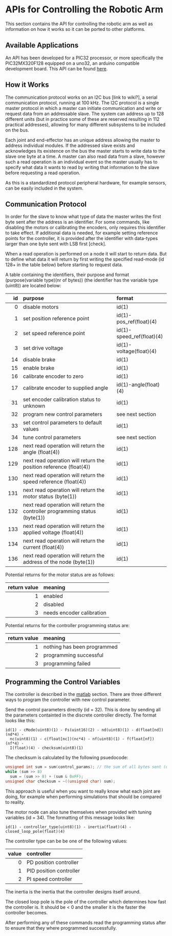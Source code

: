# APIs for Controlling the Robotic Arm

This section contains the API for controlling the robotic arm as well as information on how it works so it can be ported to other platforms.

## Available Applications
An API has been developed for a PIC32 processor, or more specifically the PIC32MX320F128 equipped on a uno32, an arduino compatible development board. This API can be found [here](./pic32).

## How it Works
The communication protocol works on an I2C bus [link to wiki?], a serial communication protocol, running at 100 kHz. The I2C protocol is a single master protocol in which a master can initiate communication and write or request data from an addressable slave. The system can address up to 128 different units (but in practice some of these are reserved resulting in 112 practical addresses), allowing for many different subsystems to be included on the bus. 

Each joint and end-effector has an unique address allowing the master to address individual modules. If the addressed slave exists and acknowledges its existence on the bus the master starts to write data to the slave one byte at a time. A master can also read data from a slave, however such a read operation is an individual event so the master usually has to specify what data it wants to read by writing that information to the slave before requesting a read operation.

As this is a standardized protocol peripheral hardware, for example sensors, can be easily included in the system.

## Communication Protocol
In order for the slave to know what type of data the master writes the first byte sent after the address is an identifier. For some commands, like disabling the motors or calibrating the encoders, only requires this identifier to take effect. If additional data is needed, for example setting reference points for the controller, it is provided after the identifier with data-types larger than one byte sent with LSB first [check].

When a read operation is performed on a node it will start to return data. But to define what data it will return by first writing the specified read-mode (id 128+ in the table below) before starting to request data.

A table containing the identifiers, their purpose and format (purpose(variable type)(nr of bytes)) (the identifier has the variable type (uint8)) are located below:

id | purpose | format 
---------: | :---------- | :----------- 
0   | disable motors | id(1) 
1   | set position reference point | id(1)-pos_ref(float)(4) 
2   | set speed reference point | id(1)-speed_ref(float)(4) 
3   | set drive voltage | id(1)-voltage(float)(4) 
14  | disable brake | id(1) 
15  | enable brake | id(1) 
16  | calibrate encoder to zero | id(1) 
17  | calibrate encoder to supplied angle | id(1)-angle(float)(4) 
31  | set encoder calibration status to unknown | id(1) 
32  | program new control parameters | see next section 
33  | set control parameters to default values | id(1) 
34  | tune control parameters | see next section 
128 | next read operation will return the angle (float(4)) | id(1) 
129 | next read operation will return the position reference (float(4)) | id(1) 
130 | next read operation will return the speed reference (float(4)) | id(1) 
131 | next read operation will return the motor status (byte(1)) | id(1) 
132 | next read operation will return the controller programming status (byte(1)) | id(1) 
133 | next read operation will return the applied voltage (float(4)) | id(1) 
134 | next read operation will return the current (float(4)) | id(1) 
136 | next read operation will return the address of the node (byte(1)) | id(1) 

Potential returns for the motor status are as follows:

return value | meaning
---------: | :---------
1 | enabled
2 | disabled
3 | needs encoder calibration

Potential returns for the controller programming status are:

return value | meaning
----------: | :------------
1 | nothing has been programmed
2 | programming successful
3 | programming failed

## Programming the Control Variables
The controller is described in the [matlab](../joints/dc-motor-joint/software/matlab) section. There are three different ways to program the controller with new control parameter.

Send the control parameters directly (id = 32). This is done by sending all the parameters containted in the discrete controller directly. The format looks like this: 
```
id(1) - cMode(uint8)(1) - Fs(uint16)(2) - nd(uint8)(1) - d(float[nd])(nd*4) - 
  nc(uint8)(1) - c(float[nc])(nc*4) - nf(uint8)(1) - f(float[nf])(nf*4) - 
  I(float)(4) - checksum(uint8)(1)
```

The checksum is calculated by the following psuedocode:
```c
unsigned int sum = sum(control_params); // the sum of all bytes sent (excluding the id)
while (sum >> 8)
  sum = (sum >> 8) + (sum & 0xFF);
unsigned char checksum = ~((unsigned char) sum);
```

This approach is useful when you want to really know what each joint are doing, for example when performing simulations that should be compared to reality.

The motor node can also tune themselves when provided with tuning variables (id = 34). The formatting of this message looks like:
```
id(1) - controller_type(uint8)(1) - inertia(float)(4) - closed_loop_pole(float)(4)
```

The controller type can be be one of the following values:

| value | controller |
| ---: | :--- |
| 0 | PD position controller |
| 1 | PID position controller |
| 2 | PI speed controller |

The inertia is the inertia that the controller designs itself around.

The closed loop pole is the pole of the controller which determines how fast the controller is. It should be < 0 and the smaller it is the faster the controller becomes.

After performing any of these commands read the programming status after to ensure that they where programmed successfully.